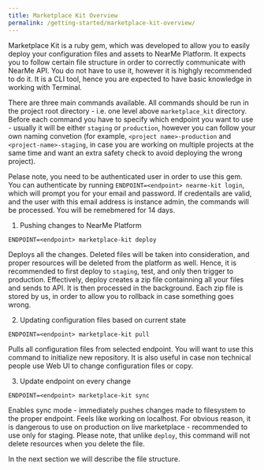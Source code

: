 ```yaml
---
title: Marketplace Kit Overview
permalink: /getting-started/marketplace-kit-overview/
---
```

Marketplace Kit is a ruby gem, which was developed to allow you to easily deploy your configuration files and assets to NearMe Platform. It expects you to follow certain file structure in order to correctly communicate with NearMe API. You do not have to use it, however it is highgly recommended to do it. It is a CLI tool, hence you are expected to have basic knowledge in working with Terminal.

There are three main commands available. All commands should be run in the project root directory - i.e. one level above `marketplace_kit` directory. Before each command you have to specify which endpoint you want to use - usually it will be either `staging` or `production`, however you can follow your own naming convetion (for example, `<project name>-production` and `<project-name>-staging`, in  case you are working on multiple projects at the same time and want an extra safety check to avoid deploying the wrong project).

Pelase note, you need to be authenticated user in order to use this gem. You can authenticate by running `ENDPOINT=<endpoint> nearme-kit login`, which will prompt you for your email and password. If credentails are valid, and the user with this email address is instance admin, the commands will be processed. You will be remebmered for 14 days.

1. Pushing changes to NearMe Platform
```
ENDPOINT=<endpoint> marketplace-kit deploy
```
Deploys all the changes. Deleted files will be taken into consideration, and proper resources will be deleted from the platform as well. Hence, it is recommended to first deploy to `staging`, test, and only then trigger to production. Effectively, deploy creates a zip file containning all your files and sends to API. It is then processed in the background. Each zip file is stored by us, in order to allow you to rollback in case something goes wrong.

2. Updating configuration files based on current state
```
ENDPOINT=<endpoint> marketplace-kit pull
```
Pulls all configuration files from selected endpoint. You will want to use this command to initialize new repository. It is also useful in case non technical people use Web UI to change configuration files or copy.

3. Update endpoint on every change
```
ENDPOINT=<endpoint> marketplace-kit sync
```
Enables sync mode - immediately pushes changes made to filesystem to the proper endpoint. Feels like working on localhost. For obvious reason, it is dangerous to use on production on live marketplace - recommended to use only for staging. Please note, that unlike `deploy`, this command will not delete resources when you delete the file.

In the next section we will describe the file structure.
